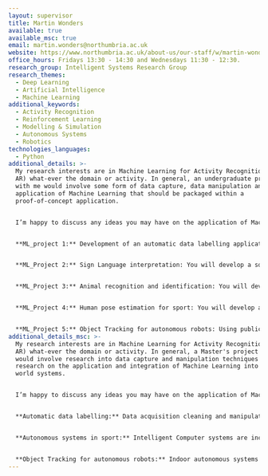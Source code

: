 ```yaml
---
layout: supervisor
title: Martin Wonders
available: true
available_msc: true
email: martin.wonders@northumbria.ac.uk
website: https://www.northumbria.ac.uk/about-us/our-staff/w/martin-wonders/
office_hours: Fridays 13:30 - 14:30 and Wednesdays 11:30 - 12:30.
research_group: Intelligent Systems Research Group
research_themes:
  - Deep Learning
  - Artificial Intelligence
  - Machine Learning
additional_keywords:
  - Activity Recognition
  - Reinforcement Learning
  - Modelling & Simulation
  - Autonomous Systems
  - Robotics
technologies_languages:
  - Python
additional_details: >-
  My research interests are in Machine Learning for Activity Recognition (ML for
  AR) what-ever the domain or activity. In general, an undergraduate project
  with me would involve some form of data capture, data manipulation and
  application of Machine Learning that should be packaged within a
  proof-of-concept application.


  I’m happy to discuss any ideas you may have on the application of Machine Learning to sensor data, images or video but if you are unsure then you can choose from any of the following projects:


  **ML_project 1:** Development of an automatic data labelling application: You will develop a software application that will use Machine learning to do object detection that automatically produces bounding boxes for further object detection.


  **ML_Project 2:** Sign Language interpretation: You will develop a software application proof of concept that uses the state of the art in Machine learning techniques for interpreting sign language from images.


  **ML_Project 3:** Animal recognition and identification: You will develop a software application proof of concept that uses the state of the art in Machine learning techniques for recognition and identification of specific, individual animals in a herd.


  **ML_Project 4:** Human pose estimation for sport: You will develop a software application proof of concept that uses the state of the art in Machine learning techniques for analysing human pose in sport. The aim here is to be able to indicate where an athlete can improve posture, position and technique within the range of known ideals.


  **ML_Project 5:** Object Tracking for autonomous robots: Using publicly available data you will investigate and demonstrate (with a working application) the state of the art in object tracking techniques for use in robotics or autonomous vehicles.
additional_details_msc: >-
  My research interests are in Machine Learning for Activity Recognition (ML for
  AR) what-ever the domain or activity. In general, a Master's project with me
  would involve research into data capture and manipulation techniques or
  research on the application and integration of Machine Learning into real
  world systems.


  I’m happy to discuss any ideas you may have on the application of Machine Learning to sensor data, images or video but if you are unsure then you can consider any of the following project areas:


  **Automatic data labelling:** Data acquisition cleaning and manipulation takes considerable time in any Machine Learning project. For this reason, the majority of published research makes use of curated freely available datasets. These datasets often have anomalies and can be biased so any ML that uses them could propagate the anomalies and the bias. This research project will investigate the bias in freely available datasets and determine whether the new trend in automatic data labelling systems propagates this bias.


  **Autonomous systems in sport:** Intelligent Computer systems are increasingly being used in live sporting events to assist human umpires and referees e.g. Hawkeye and Goal Line Technology. In this project you will research the current state of the art in computer vision with respect to Video Assisted Refereeing (VAR). The aim here is to establish whether Computer Vision systems could be used to indicate to the Video Assistant Referee what the decision should be. To provide more focussed research the project would concentrate on off-side decisions.


  **Object Tracking for autonomous robots:** Indoor autonomous systems are ubiquitous in state-of-the-art warehouse environments e.g. Amazon's warehouse and Ocado but quite often these systems make limited use of fully autonomous robots. We are currently a long way from having autonomous robots that can fully understand dynamic, unpredictable environments. This may be due to the limitations in tracking objects once they are recognised by computer vision systems. In this project you will research the latest developments in indoor obstacle detection and tracking. The aim here is to propose, through research and testing, a feasible system for indoor obstacle detection and tracking.
---
```

